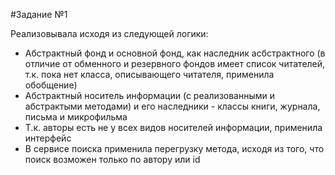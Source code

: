 #Задание №1

Реализовывала исходя из следующей логики:
  - Абстрактный фонд и основной фонд, как наследник асбстрактного 
(в отличие от обменного и резервного фондов имеет список читателей, 
т.к. пока нет класса, описывающего читателя, применила обобщение)
  - Абстрактный носитель информации (с реализованными и абстрактыми методами)
и его наследники - классы книги, журнала, письма и микрофильма
  - Т.к. авторы есть не у всех видов носителей информации, применила интерфейс
- В сервисе поиска применила перегрузку метода, исходя из того,
что поиск возможен только по автору или id
  

